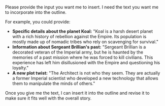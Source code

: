 Please provide the input you want me to insert. I need the text you want me to incorporate into the outline. 

For example, you could provide:

* **Specific details about the planet Koal:**  "Koal is a harsh desert planet with a rich history of rebellion against the Empire. Its population is mostly made up of nomadic tribes who rely on scavenging for survival."
* **Information about Sergeant Brillian's past:** "Sergeant Brillian is a decorated veteran of the Imperial army, but he is haunted by the memories of a past mission where he was forced to kill civilians. This experience has left him disillusioned with the Empire and questioning his loyalty."
* **A new plot twist:** "The Architect is not who they seem. They are actually a former Imperial scientist who developed a new technology that allows them to manipulate the minds of others."

Once you give me the text, I can insert it into the outline and revise it to make sure it fits well with the overall story. 
